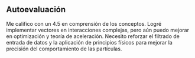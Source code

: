 ## Autoevaluación

Me califico con un 4.5 en comprensión de los conceptos. Logré implementar vectores en interacciones complejas, pero aún puedo mejorar en optimización y teoría de aceleración. Necesito reforzar el filtrado de entrada de datos y la aplicación de principios físicos para mejorar la precisión del comportamiento de las partículas.
